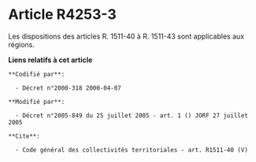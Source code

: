 # Article R4253-3

Les dispositions des articles R. 1511-40 à R. 1511-43 sont applicables aux régions.

**Liens relatifs à cet article**

	**Codifié par**:

	  - Décret n°2000-318 2000-04-07

	**Modifié par**:

	  - Décret n°2005-849 du 25 juillet 2005 - art. 1 () JORF 27 juillet 2005

	**Cite**:

	  - Code général des collectivités territoriales - art. R1511-40 (V)
